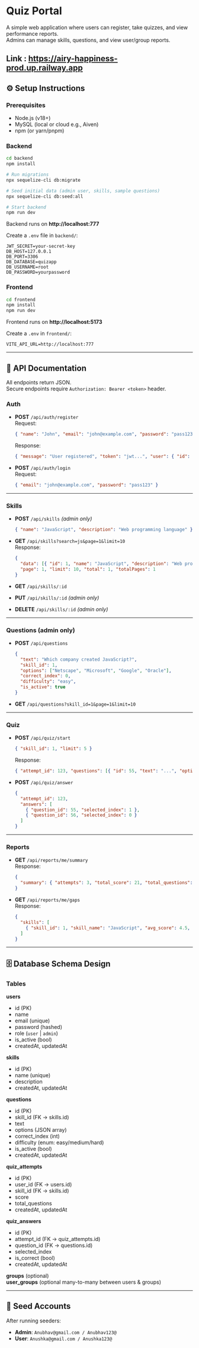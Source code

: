 # Quiz Portal

A simple web application where users can register, take quizzes, and view performance reports.  
Admins can manage skills, questions, and view user/group reports.


Link : https://airy-happiness-prod.up.railway.app
---

## ⚙️ Setup Instructions

### Prerequisites
- Node.js (v18+)
- MySQL (local or cloud e.g., Aiven)
- npm (or yarn/pnpm)

### Backend
```bash
cd backend
npm install

# Run migrations
npx sequelize-cli db:migrate

# Seed initial data (admin user, skills, sample questions)
npx sequelize-cli db:seed:all

# Start backend
npm run dev
```
Backend runs on **http://localhost:777**

Create a `.env` file in `backend/`:
```
JWT_SECRET=your-secret-key
DB_HOST=127.0.0.1
DB_PORT=3306
DB_DATABASE=quizapp
DB_USERNAME=root
DB_PASSWORD=yourpassword
```

### Frontend
```bash
cd frontend
npm install
npm run dev
```
Frontend runs on **http://localhost:5173**

Create a `.env` in `frontend/`:
```
VITE_API_URL=http://localhost:777
```

---

## 📡 API Documentation

All endpoints return JSON.  
Secure endpoints require `Authorization: Bearer <token>` header.

### Auth
- **POST** `/api/auth/register`  
  Request:
  ```json
  { "name": "John", "email": "john@example.com", "password": "pass123" }
  ```
  Response:
  ```json
  { "message": "User registered", "token": "jwt...", "user": { "id": 1, "name": "John", "email": "john@example.com", "role": "user" } }
  ```

- **POST** `/api/auth/login`  
  Request:
  ```json
  { "email": "john@example.com", "password": "pass123" }
  ```

---

### Skills
- **POST** `/api/skills` *(admin only)*  
  ```json
  { "name": "JavaScript", "description": "Web programming language" }
  ```

- **GET** `/api/skills?search=js&page=1&limit=10`  
  Response:
  ```json
  {
    "data": [{ "id": 1, "name": "JavaScript", "description": "Web programming language" }],
    "page": 1, "limit": 10, "total": 1, "totalPages": 1
  }
  ```

- **GET** `/api/skills/:id`  
- **PUT** `/api/skills/:id` *(admin only)*  
- **DELETE** `/api/skills/:id` *(admin only)*  

---

### Questions (admin only)
- **POST** `/api/questions`  
  ```json
  {
    "text": "Which company created JavaScript?",
    "skill_id": 1,
    "options": ["Netscape", "Microsoft", "Google", "Oracle"],
    "correct_index": 0,
    "difficulty": "easy",
    "is_active": true
  }
  ```

- **GET** `/api/questions?skill_id=1&page=1&limit=10`  

---

### Quiz
- **POST** `/api/quiz/start`  
  ```json
  { "skill_id": 1, "limit": 5 }
  ```
  Response:
  ```json
  { "attempt_id": 123, "questions": [{ "id": 55, "text": "...", "options": ["a","b","c","d"] }] }
  ```

- **POST** `/api/quiz/answer`  
  ```json
  {
    "attempt_id": 123,
    "answers": [
      { "question_id": 55, "selected_index": 1 },
      { "question_id": 56, "selected_index": 0 }
    ]
  }
  ```

---

### Reports
- **GET** `/api/reports/me/summary`  
  Response:
  ```json
  {
    "summary": { "attempts": 3, "total_score": 21, "total_questions": 30, "avg_score": 7.0 }
  }
  ```

- **GET** `/api/reports/me/gaps`  
  Response:
  ```json
  {
    "skills": [
      { "skill_id": 1, "skill_name": "JavaScript", "avg_score": 4.5, "avg_pct": 0.56, "attempts": 2 }
    ]
  }
  ```

---

## 🗄️ Database Schema Design

### Tables

**users**
- id (PK)
- name
- email (unique)
- password (hashed)
- role (`user` | `admin`)
- is_active (bool)
- createdAt, updatedAt

**skills**
- id (PK)
- name (unique)
- description
- createdAt, updatedAt

**questions**
- id (PK)
- skill_id (FK → skills.id)
- text
- options (JSON array)
- correct_index (int)
- difficulty (enum: easy/medium/hard)
- is_active (bool)
- createdAt, updatedAt

**quiz_attempts**
- id (PK)
- user_id (FK → users.id)
- skill_id (FK → skills.id)
- score
- total_questions
- createdAt, updatedAt

**quiz_answers**
- id (PK)
- attempt_id (FK → quiz_attempts.id)
- question_id (FK → questions.id)
- selected_index
- is_correct (bool)
- createdAt, updatedAt

**groups** (optional)  
**user_groups** (optional many-to-many between users & groups)

---

## 🔑 Seed Accounts

After running seeders:
- **Admin**: `Anubhav@gmail.com / Anubhav123@`
- **User**: `Anushka@gmail.com / Anushka123@`